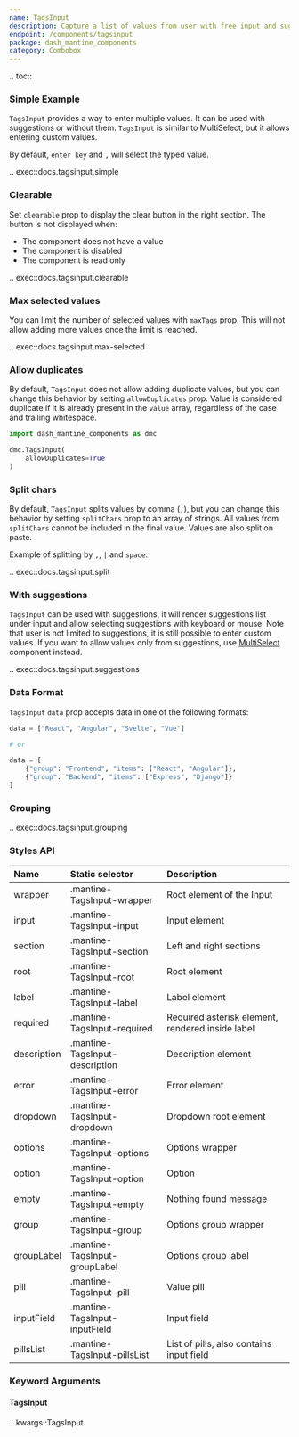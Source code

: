 ```yaml
---
name: TagsInput
description: Capture a list of values from user with free input and suggestions
endpoint: /components/tagsinput
package: dash_mantine_components
category: Combobox
---
```


.. toc::

### Simple Example

`TagsInput` provides a way to enter multiple values. It can be used with suggestions or without them.
`TagsInput` is similar to MultiSelect, but it allows entering custom values.

By default, `enter key` and `,` will select the typed value.

.. exec::docs.tagsinput.simple

### Clearable

Set `clearable` prop to display the clear button in the right section. The button is not displayed when:

* The component does not have a value
* The component is disabled
* The component is read only

.. exec::docs.tagsinput.clearable

### Max selected values

You can limit the number of selected values with `maxTags` prop. This will not allow adding more values once the limit is reached.

.. exec::docs.tagsinput.max-selected

### Allow duplicates

By default, `TagsInput` does not allow adding duplicate values, but you can change this behavior by setting `allowDuplicates` prop.
Value is considered duplicate if it is already present in the `value` array, regardless of the case and trailing whitespace.

```python
import dash_mantine_components as dmc

dmc.TagsInput(
    allowDuplicates=True
)
```

### Split chars

By default, `TagsInput` splits values by comma (`,`), but you can change this behavior by setting `splitChars` prop to an array of strings.
All values from `splitChars` cannot be included in the final value. Values are also split on paste.

Example of splitting by `,`, `|` and `space`:

.. exec::docs.tagsinput.split

### With suggestions

`TagsInput` can be used with suggestions, it will render suggestions list under input and allow selecting suggestions 
with keyboard or mouse. Note that user is not limited to suggestions, it is still possible to enter custom values. 
If you want to allow values only from suggestions, use [MultiSelect](/components/multiselect) component instead.

.. exec::docs.tagsinput.suggestions

### Data Format

`TagsInput` `data` prop accepts data in one of the following formats:

```python
data = ["React", "Angular", "Svelte", "Vue"]

# or

data = [
    {"group": "Frontend", "items": ["React", "Angular"]},
    {"group": "Backend", "items": ["Express", "Django"]}
]
```

### Grouping

.. exec::docs.tagsinput.grouping

### Styles API

| Name        | Static selector                | Description                                      |
|:------------|:-------------------------------|:-------------------------------------------------|
| wrapper     | .mantine-TagsInput-wrapper     | Root element of the Input                        |
| input       | .mantine-TagsInput-input       | Input element                                    |
| section     | .mantine-TagsInput-section     | Left and right sections                          |
| root        | .mantine-TagsInput-root        | Root element                                     |
| label       | .mantine-TagsInput-label       | Label element                                    |
| required    | .mantine-TagsInput-required    | Required asterisk element, rendered inside label |
| description | .mantine-TagsInput-description | Description element                              |
| error       | .mantine-TagsInput-error       | Error element                                    |
| dropdown    | .mantine-TagsInput-dropdown    | Dropdown root element                            |
| options     | .mantine-TagsInput-options     | Options wrapper                                  |
| option      | .mantine-TagsInput-option      | Option                                           |
| empty       | .mantine-TagsInput-empty       | Nothing found message                            |
| group       | .mantine-TagsInput-group       | Options group wrapper                            |
| groupLabel  | .mantine-TagsInput-groupLabel  | Options group label                              |
| pill        | .mantine-TagsInput-pill        | Value pill                                       |
| inputField  | .mantine-TagsInput-inputField  | Input field                                      |
| pillsList   | .mantine-TagsInput-pillsList   | List of pills, also contains input field         |

### Keyword Arguments

#### TagsInput

.. kwargs::TagsInput
